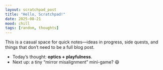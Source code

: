```yaml
---
layout: scratchpad_post
title: "Hello, Scratchpad!"
date: 2025-08-21
mood: chill
tags: [random, thoughts]
---
```


This is a casual space for quick notes—ideas in progress, side quests, and things that don’t need to be a full blog post.

- Today’s thought: **optics + playfulness**.
- Next up: a tiny “mirror misalignment” mini-game? 😄
